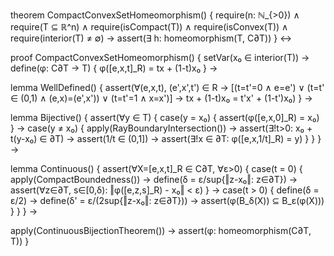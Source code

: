 theorem CompactConvexSetHomeomorphism() {
  require(n: ℕ_{>0}) ∧
  require(T ⊆ ℝ^n) ∧
  require(isCompact(T)) ∧
  require(isConvex(T)) ∧
  require(interior(T) ≠ ∅) →
  assert(∃ h: homeomorphism(T, C∂T))
} ↔

proof CompactConvexSetHomeomorphism() {
  setVar(x₀ ∈ interior(T)) →
  define(φ: C∂T → T) {
    φ([e,x,t]_R) = tx + (1-t)x₀
  } →

  lemma WellDefined() {
    assert(∀(e,x,t), (e',x',t') ∈ R →
      [(t=t'=0 ∧ e=e') ∨
       (t=t' ∈ (0,1) ∧ (e,x)=(e',x')) ∨
       (t=t'=1 ∧ x=x')] →
      tx + (1-t)x₀ = t'x' + (1-t')x₀)
  } →

  lemma Bijective() {
    assert(∀y ∈ T) {
      case(y = x₀) {
        assert(φ([e,x,0]_R) = x₀)
      } →
      case(y ≠ x₀) {
        apply(RayBoundaryIntersection()) →
        assert(∃!t>0: x₀ + t(y-x₀) ∈ ∂T) →
        assert(1/t ∈ (0,1]) →
        assert(∃!x ∈ ∂T: φ([e,x,1/t]_R) = y)
      }
    }
  } →

  lemma Continuous() {
    assert(∀X=[e,x,t]_R ∈ C∂T, ∀ε>0) {
      case(t = 0) {
        apply(CompactBoundedness()) →
        define(δ = ε/sup{‖z-x₀‖: z∈∂T}) →
        assert(∀z∈∂T, s∈[0,δ): ‖φ([e,z,s]_R) - x₀‖ < ε)
      } →
      case(t > 0) {
        define(δ = ε/2) →
        define(δ' = ε/(2sup{‖z-x₀‖: z∈∂T})) →
        assert(φ(B_δ(X)) ⊆ B_ε(φ(X)))
      }
    }
  } →

  apply(ContinuousBijectionTheorem()) →
  assert(φ: homeomorphism(C∂T, T))
}